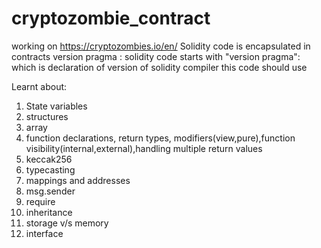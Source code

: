 # cryptozombie_contract
working on https://cryptozombies.io/en/
Solidity code is encapsulated in contracts
version pragma :  solidity code starts with "version pragma": which is declaration of version of solidity compiler this code should use

Learnt about:
1. State variables
2. structures
3. array
4. function declarations, return types, modifiers(view,pure),function visibility(internal,external),handling multiple return values
5. keccak256
6. typecasting
7. mappings and addresses
8. msg.sender
9. require
10. inheritance
11. storage v/s memory
12. interface


